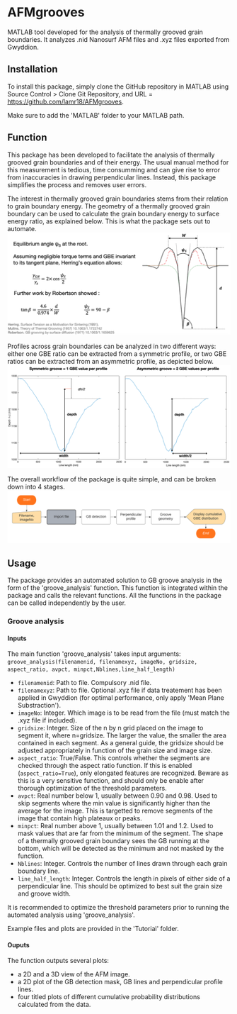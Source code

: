 # AFMgrooves
MATLAB tool developed for the analysis of thermally grooved grain boundaries. It analyzes .nid Nanosurf AFM files and .xyz files exported from Gwyddion.

## Installation
To install this package, simply clone the GitHub repository in MATLAB using Source Control > Clone Git Repository, and URL = https://github.com/lamr18/AFMgrooves.

Make sure to add the 'MATLAB' folder to your MATLAB path.


## Function
This package has been developed to facilitate the analysis of thermally grooved grain boundaries and of their energy. The usual manual method for this measurement is tedious, time consumming and can give rise to error from inaccuracies in drawing perpendicular lines. Instead, this package simplifies the process and removes user errors.

The interest in thermally grooved grain boundaries stems from their relation to grain boundary energy. The geometry of a thermally grooved grain boundary can be used to calculate the grain boundary energy to surface energy ratio, as explained below. This is what the package sets out to automate. 
![Screenshot](Images/GB_groove_geometry.png)

Profiles across grain boundaries can be analyzed in two different ways: either one GBE ratio can be extracted from a symmetric profile, or two GBE ratios can be extracted from an asymmetric profile, as depicted below.
![Screenshot](Images/Profiles.png)

The overall workflow of the package is quite simple, and can be broken down into 4 stages.
![Screenshot](Images/Workflow.png)


## Usage
The package provides an automated solution to GB groove analysis in the form of the 'groove_analysis' function. This function is integrated within the package and calls the relevant functions.
All the functions in the package can be called independently by the  user. 

### Groove analysis
#### Inputs
The main function 'groove_analysis' takes input arguments:
`groove_analysis(filenamenid, filenamexyz, imageNo, gridsize, aspect_ratio, avpct, minpct,Nblines,line_half_length)`

- `filenamenid`: Path to file. Compulsory .nid file.
- `filenamexyz`: Path to file. Optional .xyz file if data treatement has been applied in Gwyddion (for optimal performance, only apply 'Mean Plane Substraction').
- `imageNo`: Integer. Which image is to be read from the file (must match the .xyz file if included).
- `gridsize`: Integer. Size of the n by n grid placed on the image to segment it, where n=gridsize. The larger the value, the smaller the area contained in each segment. As a general guide, the gridsize should be adjusted appropriately in function of the grain size and image size.
- `aspect_ratio`: True/False. This controls whether the segments are checked through the aspect ratio function. If this is enabled (`aspect_ratio=True`), only elongated features are recognized. Beware as this is a very sensitive function, and should only be enable after thorough optimization of the threshold parameters.
- `avpct`: Real number below 1, usually between 0.90 and 0.98. Used to skip segments where the min value is significantly higher than the average for the image. This is targetted to remove segments of the image that contain high plateaux or peaks.
- `minpct`: Real number above 1, usually between 1.01 and 1.2. Used to mask values that are far from the minimum of the segment. The shape of a thermally grooved grain boundary sees the GB running at the bottom, which will be detected as the minimum and not masked by the function.
- `Nblines`: Integer. Controls the number of lines drawn through each grain boundary line. 
- `line_half_length`: Integer. Controls the length in pixels of either side of a perpendicular line. This should be optimized to best suit the grain size and groove width.

It is recommended to optimize the threshold parameters prior to running the automated analysis using 'groove_analysis'. 

Example files and plots are provided in the 'Tutorial' folder.

#### Ouputs
The function outputs several plots:
- a 2D and a 3D view of the AFM image.
- a 2D plot of the GB detection mask, GB lines and perpendicular profile lines.
- four titled plots of different cumulative probability distributions calculated from the data.


